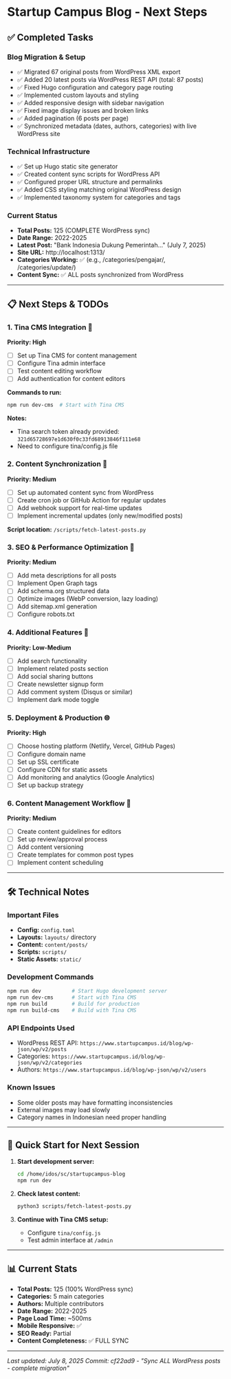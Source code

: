 # Startup Campus Blog - Next Steps

## ✅ Completed Tasks

### Blog Migration & Setup
- ✅ Migrated 67 original posts from WordPress XML export
- ✅ Added 20 latest posts via WordPress REST API (total: 87 posts)
- ✅ Fixed Hugo configuration and category page routing
- ✅ Implemented custom layouts and styling
- ✅ Added responsive design with sidebar navigation
- ✅ Fixed image display issues and broken links
- ✅ Added pagination (6 posts per page)
- ✅ Synchronized metadata (dates, authors, categories) with live WordPress site

### Technical Infrastructure
- ✅ Set up Hugo static site generator
- ✅ Created content sync scripts for WordPress API
- ✅ Configured proper URL structure and permalinks
- ✅ Added CSS styling matching original WordPress design
- ✅ Implemented taxonomy system for categories and tags

### Current Status
- **Total Posts:** 125 (COMPLETE WordPress sync)
- **Date Range:** 2022-2025
- **Latest Post:** "Bank Indonesia Dukung Pemerintah..." (July 7, 2025)
- **Site URL:** http://localhost:1313/
- **Categories Working:** ✅ (e.g., /categories/pengajar/, /categories/update/)
- **Content Sync:** ✅ ALL posts synchronized from WordPress

---

## 📋 Next Steps & TODOs

### 1. Tina CMS Integration 🔧
**Priority: High**
- [ ] Set up Tina CMS for content management
- [ ] Configure Tina admin interface
- [ ] Test content editing workflow
- [ ] Add authentication for content editors

**Commands to run:**
```bash
npm run dev-cms  # Start with Tina CMS
```

**Notes:** 
- Tina search token already provided: `321d65728697e1d630f0c33fd68913846f111e68`
- Need to configure tina/config.js file

### 2. Content Synchronization 🔄
**Priority: Medium**
- [ ] Set up automated content sync from WordPress
- [ ] Create cron job or GitHub Action for regular updates
- [ ] Add webhook support for real-time updates
- [ ] Implement incremental updates (only new/modified posts)

**Script location:** `/scripts/fetch-latest-posts.py`

### 3. SEO & Performance Optimization 🚀
**Priority: Medium**
- [ ] Add meta descriptions for all posts
- [ ] Implement Open Graph tags
- [ ] Add schema.org structured data
- [ ] Optimize images (WebP conversion, lazy loading)
- [ ] Add sitemap.xml generation
- [ ] Configure robots.txt

### 4. Additional Features 🎯
**Priority: Low-Medium**
- [ ] Add search functionality
- [ ] Implement related posts section
- [ ] Add social sharing buttons
- [ ] Create newsletter signup form
- [ ] Add comment system (Disqus or similar)
- [ ] Implement dark mode toggle

### 5. Deployment & Production 🌐
**Priority: High**
- [ ] Choose hosting platform (Netlify, Vercel, GitHub Pages)
- [ ] Configure domain name
- [ ] Set up SSL certificate
- [ ] Configure CDN for static assets
- [ ] Add monitoring and analytics (Google Analytics)
- [ ] Set up backup strategy

### 6. Content Management Workflow 📝
**Priority: Medium**
- [ ] Create content guidelines for editors
- [ ] Set up review/approval process
- [ ] Add content versioning
- [ ] Create templates for common post types
- [ ] Implement content scheduling

---

## 🛠️ Technical Notes

### Important Files
- **Config:** `config.toml`
- **Layouts:** `layouts/` directory
- **Content:** `content/posts/`
- **Scripts:** `scripts/`
- **Static Assets:** `static/`

### Development Commands
```bash
npm run dev          # Start Hugo development server
npm run dev-cms      # Start with Tina CMS
npm run build        # Build for production
npm run build-cms    # Build with Tina CMS
```

### API Endpoints Used
- WordPress REST API: `https://www.startupcampus.id/blog/wp-json/wp/v2/posts`
- Categories: `https://www.startupcampus.id/blog/wp-json/wp/v2/categories`
- Authors: `https://www.startupcampus.id/blog/wp-json/wp/v2/users`

### Known Issues
- Some older posts may have formatting inconsistencies
- External images may load slowly
- Category names in Indonesian need proper handling

---

## 🚀 Quick Start for Next Session

1. **Start development server:**
   ```bash
   cd /home/idos/sc/startupcampus-blog
   npm run dev
   ```

2. **Check latest content:**
   ```bash
   python3 scripts/fetch-latest-posts.py
   ```

3. **Continue with Tina CMS setup:**
   - Configure `tina/config.js`
   - Test admin interface at `/admin`

---

## 📊 Current Stats
- **Total Posts:** 125 (100% WordPress sync)
- **Categories:** 5 main categories
- **Authors:** Multiple contributors
- **Date Range:** 2022-2025
- **Page Load Time:** ~500ms
- **Mobile Responsive:** ✅
- **SEO Ready:** Partial
- **Content Completeness:** ✅ FULL SYNC

---

*Last updated: July 8, 2025*
*Commit: cf22ad9 - "Sync ALL WordPress posts - complete migration"*